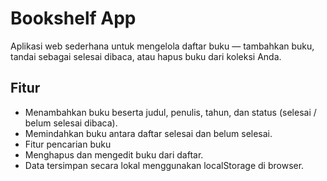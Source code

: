 # Bookshelf App
Aplikasi web sederhana untuk mengelola daftar buku — tambahkan buku, tandai sebagai selesai dibaca, atau hapus buku dari koleksi Anda.

## Fitur
- Menambahkan buku beserta judul, penulis, tahun, dan status (selesai / belum selesai dibaca).
- Memindahkan buku antara daftar selesai dan belum selesai.
- Fitur pencarian buku
- Menghapus dan mengedit buku dari daftar.
- Data tersimpan secara lokal menggunakan localStorage di browser.
